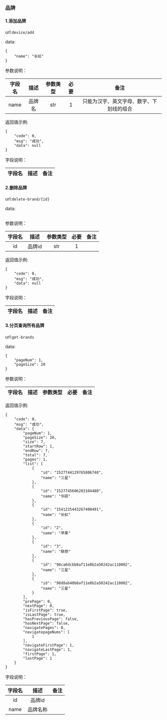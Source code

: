 ### 品牌
#### 1.添加品牌
url:`device/add`

data: 
```
{
	"name": "长虹"
}
```
参数说明：

字段名 | 描述 | 参数类型 | 必要 | 备注
:-----: | :-------: | :-------: | :------: | :-------:
name | 品牌名 | str | 1 | 只能为汉字、英文字母、数字、下划线的组合

返回值示例:
```
{
    "code": 0,
    "msg": "成功",
    "data": null
}
```
字段说明：

字段名 | 描述 | 备注
:-----: | :-------: | :-------:

#### 2.删除品牌
url:`delete-brand/{id}`

data: 
```
```
参数说明：

字段名 | 描述 | 参数类型 | 必要 | 备注
:-----: | :-------: | :-------: | :------: | :-------:
id | 品牌id | str | 1 | 

返回值示例:
```
{
    "code": 0,
    "msg": "成功",
    "data": null
}
```
字段说明：

字段名 | 描述 | 备注
:-----: | :-------: | :-------:

#### 3.分页查询所有品牌
url:`get-brands`

data: 
```
{
	"pageNum": 1,
	"pageSize": 20
}
```
参数说明：

字段名 | 描述 | 参数类型 | 必要 | 备注
:-----: | :-------: | :-------: | :------: | :-------:

返回值示例:
```
{
    "code": 0,
    "msg": "成功",
    "data": {
        "pageNum": 1,
        "pageSize": 20,
        "size": 7,
        "startRow": 1,
        "endRow": 7,
        "total": 7,
        "pages": 1,
        "list": [
            {
                "id": "1527744129765806748",
                "name": "三星"
            },
            {
                "id": "1527745606203104480",
                "name": "华硕"
            },
            {
                "id": "1541225443267400491",
                "name": "长虹"
            },
            {
                "id": "2",
                "name": "苹果"
            },
            {
                "id": "3",
                "name": "联想"
            },
            {
                "id": "98ca6dcbb8af11e8b2a50242ac110002",
                "name": "三星"
            },
            {
                "id": "98d8ab40b8af11e8b2a50242ac110002",
                "name": "三星"
            }
        ],
        "prePage": 0,
        "nextPage": 0,
        "isFirstPage": true,
        "isLastPage": true,
        "hasPreviousPage": false,
        "hasNextPage": false,
        "navigatePages": 8,
        "navigatepageNums": [
            1
        ],
        "navigateFirstPage": 1,
        "navigateLastPage": 1,
        "firstPage": 1,
        "lastPage": 1
    }
}
```
字段说明：

字段名 | 描述 | 备注
:-----: | :-------: | :-------:
id     | 品牌id | 
name   | 品牌名称 |
